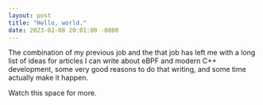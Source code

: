```yaml
---
layout: post
title: "Hello, world."
date: 2023-02-08 20:01:00 -0800
---
```


The combination of my previous job and the that job has
left me with a long list of ideas for articles I can write about eBPF and 
modern C++ development, some very good reasons to do that writing, and
some time actually make it happen.

Watch this space for more.
